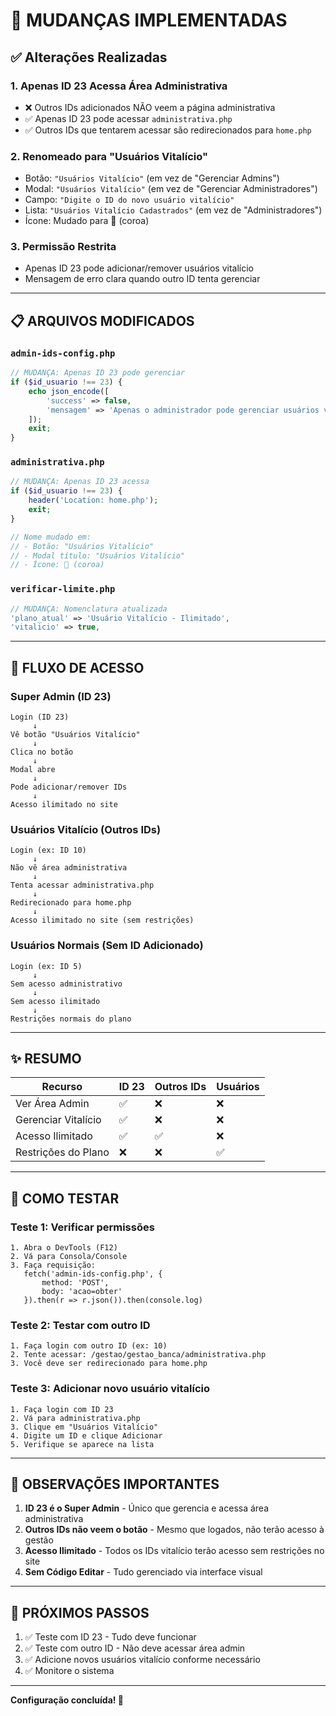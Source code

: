 # 🎯 MUDANÇAS IMPLEMENTADAS

## ✅ Alterações Realizadas

### 1. **Apenas ID 23 Acessa Área Administrativa**
- ❌ Outros IDs adicionados NÃO veem a página administrativa
- ✅ Apenas ID 23 pode acessar `administrativa.php`
- ✅ Outros IDs que tentarem acessar são redirecionados para `home.php`

### 2. **Renomeado para "Usuários Vitalício"**
- Botão: `"Usuários Vitalício"` (em vez de "Gerenciar Admins")
- Modal: `"Usuários Vitalício"` (em vez de "Gerenciar Administradores")
- Campo: `"Digite o ID do novo usuário vitalício"`
- Lista: `"Usuários Vitalício Cadastrados"` (em vez de "Administradores")
- Ícone: Mudado para 👑 (coroa)

### 3. **Permissão Restrita**
- Apenas ID 23 pode adicionar/remover usuários vitalício
- Mensagem de erro clara quando outro ID tenta gerenciar

---

## 📋 ARQUIVOS MODIFICADOS

### `admin-ids-config.php`
```php
// MUDANÇA: Apenas ID 23 pode gerenciar
if ($id_usuario !== 23) {
    echo json_encode([
        'success' => false,
        'mensagem' => 'Apenas o administrador pode gerenciar usuários vitalício.'
    ]);
    exit;
}
```

### `administrativa.php`
```php
// MUDANÇA: Apenas ID 23 acessa
if ($id_usuario !== 23) {
    header('Location: home.php');
    exit;
}

// Nome mudado em:
// - Botão: "Usuários Vitalício"
// - Modal título: "Usuários Vitalício"
// - Ícone: 👑 (coroa)
```

### `verificar-limite.php`
```php
// MUDANÇA: Nomenclatura atualizada
'plano_atual' => 'Usuário Vitalício - Ilimitado',
'vitalicio' => true,
```

---

## 🎯 FLUXO DE ACESSO

### Super Admin (ID 23)
```
Login (ID 23)
     ↓
Vê botão "Usuários Vitalício"
     ↓
Clica no botão
     ↓
Modal abre
     ↓
Pode adicionar/remover IDs
     ↓
Acesso ilimitado no site
```

### Usuários Vitalício (Outros IDs)
```
Login (ex: ID 10)
     ↓
Não vê área administrativa
     ↓
Tenta acessar administrativa.php
     ↓
Redirecionado para home.php
     ↓
Acesso ilimitado no site (sem restrições)
```

### Usuários Normais (Sem ID Adicionado)
```
Login (ex: ID 5)
     ↓
Sem acesso administrativo
     ↓
Sem acesso ilimitado
     ↓
Restrições normais do plano
```

---

## ✨ RESUMO

| Recurso | ID 23 | Outros IDs | Usuários |
|---------|-------|-----------|----------|
| Ver Área Admin | ✅ | ❌ | ❌ |
| Gerenciar Vitalício | ✅ | ❌ | ❌ |
| Acesso Ilimitado | ✅ | ✅ | ❌ |
| Restrições do Plano | ❌ | ❌ | ✅ |

---

## 🧪 COMO TESTAR

### Teste 1: Verificar permissões
```
1. Abra o DevTools (F12)
2. Vá para Consola/Console
3. Faça requisição:
   fetch('admin-ids-config.php', {
       method: 'POST',
       body: 'acao=obter'
   }).then(r => r.json()).then(console.log)
```

### Teste 2: Testar com outro ID
```
1. Faça login com outro ID (ex: 10)
2. Tente acessar: /gestao/gestao_banca/administrativa.php
3. Você deve ser redirecionado para home.php
```

### Teste 3: Adicionar novo usuário vitalício
```
1. Faça login com ID 23
2. Vá para administrativa.php
3. Clique em "Usuários Vitalício"
4. Digite um ID e clique Adicionar
5. Verifique se aparece na lista
```

---

## 📌 OBSERVAÇÕES IMPORTANTES

1. **ID 23 é o Super Admin** - Único que gerencia e acessa área administrativa
2. **Outros IDs não veem o botão** - Mesmo que logados, não terão acesso à gestão
3. **Acesso Ilimitado** - Todos os IDs vitalício terão acesso sem restrições no site
4. **Sem Código Editar** - Tudo gerenciado via interface visual

---

## 🚀 PRÓXIMOS PASSOS

1. ✅ Teste com ID 23 - Tudo deve funcionar
2. ✅ Teste com outro ID - Não deve acessar área admin
3. ✅ Adicione novos usuários vitalício conforme necessário
4. ✅ Monitore o sistema

---

**Configuração concluída! 🎉**
